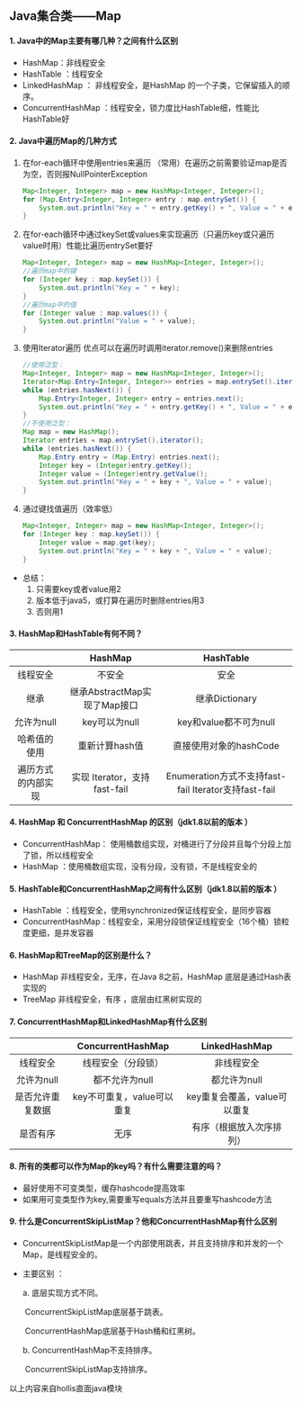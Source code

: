 ## Java集合类——Map 

#### 1. Java中的Map主要有哪几种？之间有什么区别 

- HashMap：非线程安全
- HashTable ：线程安全
- LinkedHashMap ： 非线程安全，是HashMap 的一个子类，它保留插入的顺序。 
- ConcurrentHashMap ：线程安全，锁力度比HashTable细，性能比HashTable好

#### 2. Java中遍历Map的几种方式 

1. 在for-each循环中使用entries来遍历 （常用）在遍历之前需要验证map是否为空，否则报NullPointerException 

   ```java
   Map<Integer, Integer> map = new HashMap<Integer, Integer>();  
   for (Map.Entry<Integer, Integer> entry : map.entrySet()) {  
       System.out.println("Key = " + entry.getKey() + ", Value = " + entry.getValue());  
   }  
   ```

2. 在for-each循环中通过keySet或values来实现遍历（只遍历key或只遍历value时用）性能比遍历entrySet要好

   ```java
   Map<Integer, Integer> map = new HashMap<Integer, Integer>();  
   //遍历map中的键   
   for (Integer key : map.keySet()) {    
       System.out.println("Key = " + key);  
   }    
   //遍历map中的值   
   for (Integer value : map.values()) {    
       System.out.println("Value = " + value);    
   }  
   ```

3. 使用Iterator遍历 优点可以在遍历时调用iterator.remove()来删除entries 

   ```java
   //使用泛型：
   Map<Integer, Integer> map = new HashMap<Integer, Integer>();   
   Iterator<Map.Entry<Integer, Integer>> entries = map.entrySet().iterator();  
   while (entries.hasNext()) {   
       Map.Entry<Integer, Integer> entry = entries.next();  
       System.out.println("Key = " + entry.getKey() + ", Value = " + entry.getValue());    
   }  
   //不使用泛型：
   Map map = new HashMap();    
   Iterator entries = map.entrySet().iterator();   
   while (entries.hasNext()) {    
       Map.Entry entry = (Map.Entry) entries.next();  
       Integer key = (Integer)entry.getKey();    
       Integer value = (Integer)entry.getValue();    
       System.out.println("Key = " + key + ", Value = " + value);    
   }  
   ```

4. 通过键找值遍历（效率低） 

   ```java
   Map<Integer, Integer> map = new HashMap<Integer, Integer>();  
   for (Integer key : map.keySet()) {    
       Integer value = map.get(key);    
       System.out.println("Key = " + key + ", Value = " + value);    
   }  
   ```

- 总结：
  1. 只需要key或者value用2
  2. 版本低于java5，或打算在遍历时删除entries用3
  3. 否则用1

#### 3. HashMap和HashTable有何不同？ 

|                    |           HashMap            |                       HashTable                       |
| :----------------: | :--------------------------: | :---------------------------------------------------: |
|      线程安全      |            不安全            |                         安全                          |
|        继承        | 继承AbstractMap实现了Map接口 |                    继承Dictionary                     |
|     允许为null     |        key可以为null         |                key和value都不可为null                 |
|    哈希值的使用    |        重新计算hash值        |                直接使用对象的hashCode                 |
| 遍历方式的内部实现 | 实现 Iterator，支持fast-fail | Enumeration方式不支持fast-fail  Iterator支持fast-fail |

#### 4. HashMap 和 ConcurrentHashMap 的区别（jdk1.8以前的版本 ）

- ConcurrentHashMap： 使用桶数组实现，对桶进行了分段并且每个分段上加了锁，所以线程安全
- HashMap ：使用桶数组实现，没有分段，没有锁，不是线程安全的

#### 5. HashTable和ConcurrentHashMap之间有什么区别（jdk1.8以前的版本 ）

- HashTable ：线程安全，使用synchronized保证线程安全，是同步容器
- ConcurrentHashMap：线程安全，采用分段锁保证线程安全（16个桶）锁粒度更细，是并发容器

#### 6. HashMap和TreeMap的区别是什么？ 

- HashMap 非线程安全，无序，在Java 8之前，HashMap 底层是通过Hash表实现的 
- TreeMap 非线程安全，有序 ，底层由红黑树实现的 

#### 7. ConcurrentHashMap和LinkedHashMap有什么区别 

|                  |     ConcurrentHashMap      |        LinkedHashMap         |
| :--------------: | :------------------------: | :--------------------------: |
|     线程安全     |     线程安全（分段锁）     |          非线程安全          |
|    允许为null    |       都不允许为null       |         都允许为null         |
| 是否允许重复数据 | key不可重复，value可以重复 | key重复会覆盖，value可以重复 |
|     是否有序     |            无序            |   有序（根据放入次序排列）   |

#### 8. 所有的类都可以作为Map的key吗？有什么需要注意的吗？ 

- 最好使用不可变类型，缓存hashcode提高效率
- 如果用可变类型作为key,需要重写equals方法并且要重写hashcode方法

#### 9. 什么是ConcurrentSkipListMap？他和ConcurrentHashMap有什么区别 

- ConcurrentSkipListMap是一个内部使用跳表，并且支持排序和并发的一个Map，是线程安全的。 

- 主要区别 ：

  a. 底层实现方式不同。

  ​	ConcurrentSkipListMap底层基于跳表。

  ​	ConcurrentHashMap底层基于Hash桶和红黑树。 

  b. ConcurrentHashMap不支持排序。

  ​    ConcurrentSkipListMap支持排序。 



以上内容来自hollis直面java模块